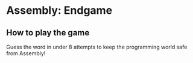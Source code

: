 # Assembly: Endgame

## How to play the game
Guess the word in under 8 attempts to keep the programming world safe from Assembly!
